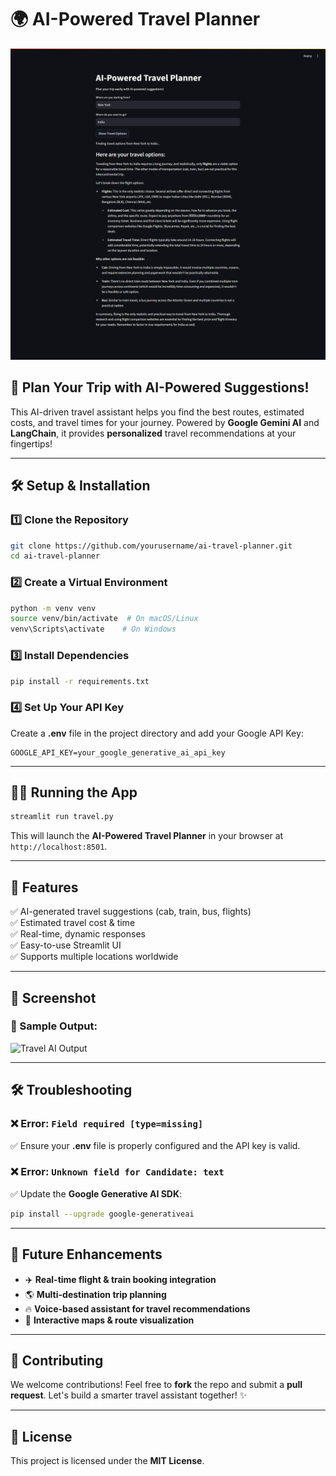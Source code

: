 # 🌍 AI-Powered Travel Planner

![Example Output](Output.png)

## 🚀 Plan Your Trip with AI-Powered Suggestions!

This AI-driven travel assistant helps you find the best routes, estimated costs, and travel times for your journey. Powered by **Google Gemini AI** and **LangChain**, it provides **personalized** travel recommendations at your fingertips!

---

## 🛠️ Setup & Installation

### 1️⃣ Clone the Repository
```bash
git clone https://github.com/yourusername/ai-travel-planner.git
cd ai-travel-planner
```

### 2️⃣ Create a Virtual Environment
```bash
python -m venv venv
source venv/bin/activate  # On macOS/Linux
venv\Scripts\activate    # On Windows
```

### 3️⃣ Install Dependencies
```bash
pip install -r requirements.txt
```

### 4️⃣ Set Up Your API Key
Create a **.env** file in the project directory and add your Google API Key:
```plaintext
GOOGLE_API_KEY=your_google_generative_ai_api_key
```

---

## 🏃‍♂️ Running the App
```bash
streamlit run travel.py
```

This will launch the **AI-Powered Travel Planner** in your browser at `http://localhost:8501`.

---

## 🎯 Features
✅ AI-generated travel suggestions (cab, train, bus, flights)  
✅ Estimated travel cost & time  
✅ Real-time, dynamic responses  
✅ Easy-to-use Streamlit UI  
✅ Supports multiple locations worldwide  

---

## 📸 Screenshot

### 🔹 Sample Output:
![Travel AI Output](travel_ai_output.png)

---

## 🛠️ Troubleshooting
### ❌ Error: `Field required [type=missing]`
✅ Ensure your **.env** file is properly configured and the API key is valid.

### ❌ Error: `Unknown field for Candidate: text`
✅ Update the **Google Generative AI SDK**:
```bash
pip install --upgrade google-generativeai
```

---

## 🔮 Future Enhancements
- ✈️ **Real-time flight & train booking integration**
- 🌎 **Multi-destination trip planning**
- 🔥 **Voice-based assistant for travel recommendations**
- 📍 **Interactive maps & route visualization**

---

## 🤝 Contributing
We welcome contributions! Feel free to **fork** the repo and submit a **pull request**. Let's build a smarter travel assistant together! ✨

---

## 📜 License
This project is licensed under the **MIT License**.
